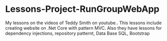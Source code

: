# Lessons-Project-RunGroupWebApp
My lessons on the videos of Teddy Smith on youtube.. This lessons include creating website on .Net Core with pattern MVC. Also they have lessons for dependency injections, repository patternt, Data Base SQL, Bootstrap
